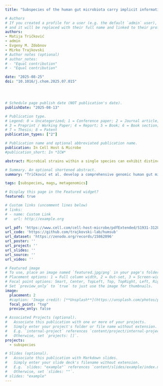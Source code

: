 ```yaml
---
title: "Subspecies of the human gut microbiota carry implicit information for in-depth microbiome research"

# Authors
# If you created a profile for a user (e.g. the default `admin` user), write the username (folder name) here
# and it will be replaced with their full name and linked to their profile.
authors:
- Matija Tričković
- admin
- Evgeny M. Zdobnov
- Mirko Trajkovski
# Author notes (optional)
# author_notes:
# - "Equal contribution"
# - "Equal contribution"

date: "2025-08-25"
doi: "10.1016/j.chom.2025.07.015"




# Schedule page publish date (NOT publication's date).
publishDate: "2025-08-13"

# Publication type.
# Legend: 0 = Uncategorized; 1 = Conference paper; 2 = Journal article;
# 3 = Preprint / Working Paper; 4 = Report; 5 = Book; 6 = Book section;
# 7 = Thesis; 8 = Patent
publication_types: ["2"]

# Publication name and optional abbreviated publication name.
publication: In Cell Host & Microbe
#publication_short: In *ICW*

abstract: Microbial strains within a single species can exhibit distinct functional characteristics due to variations in gene content and often show individual specificity, which can obscure unbiased associations and hinder deductive research. Here, we comprehensively define the human gut microbiota at a consistently annotated operational subspecies unit (OSU) resolution in an unbiased, cohort-independent manner, demonstrating that this approach can generalize across diverse global populations while maintaining specificity and improving interstudy reproducibility. We develop panhashome—a sketching-based method for rapid subspecies and species quantification and identification of genes that drive intraspecies variations—and show that subspecies carry implicit information undetectable at the species level. We identify subspecies associated with colorectal cancer (CRC) whose sibling subspecies or species are not, while a machinelearning CRC diagnostic algorithm based on subspecies outperformed species-level methods. This subspecies catalog allows identification of genes that drive functional differences between subspecies as a fundamental step in mechanistically understanding microbiome-phenotype interactions.

# Summary. An optional shortened abstract.
summary: "Tričković et al. develop a comprehensive genomic human gut microbiota subspecies catalog by defining operational subspecies units (OSUs) in an unbiased, cohort-independent manner. Panhashome, a sketching-based method, enables rapid OSU quantification and identification of genes driving intraspecies variations. A subspecies-based machine-learning CRC diagnostic algorithm outperforms species-level methods by leveraging subspecies-level information."

tags: [subspecies, mags, metagenomics]

# Display this page in the Featured widget?
featured: true

# Custom links (uncomment lines below)
# links:
# - name: Custom Link
#   url: http://example.org

url_pdf: 'https://www.cell.com/cell-host-microbe/pdfExtended/S1931-3128(25)00287-2'
url_code: 'https://github.com/trajkovski-lab/humsub'
url_dataset: 'https://zenodo.org/records/15862096'
url_poster: ''
url_project: ''
url_slides: ''
url_source: ''
url_video: ''

# Featured image
# To use, place an image named `featured.jpg/png` in your page's folder.
# Placement options: 1 = Full column width, 2 = Out-set, 3 = Screen-width
# Focal point options: Smart, Center, TopLeft, Top, TopRight, Left, Right, BottomLeft, Bottom, BottomRight
# Set `preview_only` to `true` to just use the image for thumbnails.
image:
  placement: 2
  #caption: 'Image credit: [**Unsplash**](https://unsplash.com/photos/pLCdAaMFLTE)'
  focal_point: "top"
  preview_only: false

# Associated Projects (optional).
#   Associate this publication with one or more of your projects.
#   Simply enter your project's folder or file name without extension.
#   E.g. `internal-project` references `content/project/internal-project/index.md`.
#   Otherwise, set `projects: []`.
projects:
  - subspecies

# Slides (optional).
#   Associate this publication with Markdown slides.
#   Simply enter your slide deck's filename without extension.
#   E.g. `slides: "example"` references `content/slides/example/index.md`.
#   Otherwise, set `slides: ""`.
# slides: "example"
---
```

